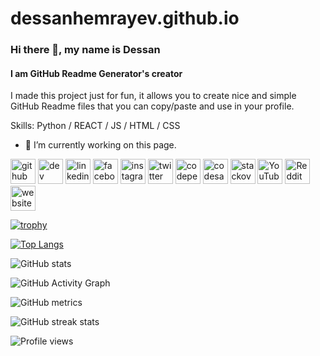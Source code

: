 # dessanhemrayev.github.io

### Hi there 👋, my name is Dessan
#### I am GitHub Readme Generator's creator
I made this project just for fun, it allows you to create nice and simple GitHub Readme files that you can copy/paste and use in your profile.

Skills: Python / REACT / JS / HTML / CSS

- 🔭 I’m currently working on this page. 


[<img src='https://cdn.jsdelivr.net/npm/simple-icons@3.0.1/icons/github.svg' alt='github' height='40'>](https://github.com/dessanhemrayev)  [<img src='https://cdn.jsdelivr.net/npm/simple-icons@3.0.1/icons/dev-dot-to.svg' alt='dev' height='40'>](https://dev.to/Ww)  [<img src='https://cdn.jsdelivr.net/npm/simple-icons@3.0.1/icons/linkedin.svg' alt='linkedin' height='40'>](https://www.linkedin.com/in/Dd/)  [<img src='https://cdn.jsdelivr.net/npm/simple-icons@3.0.1/icons/facebook.svg' alt='facebook' height='40'>](https://www.facebook.com/dessanhemrayev)  [<img src='https://cdn.jsdelivr.net/npm/simple-icons@3.0.1/icons/instagram.svg' alt='instagram' height='40'>](https://www.instagram.com/dessanhemrayew/)  [<img src='https://cdn.jsdelivr.net/npm/simple-icons@3.0.1/icons/twitter.svg' alt='twitter' height='40'>](https://twitter.com/Dd)  [<img src='https://cdn.jsdelivr.net/npm/simple-icons@3.0.1/icons/codepen.svg' alt='codepen' height='40'>](https://codepen.io/Ff)  [<img src='https://cdn.jsdelivr.net/npm/simple-icons@3.0.1/icons/codesandbox.svg' alt='codesandbox' height='40'>](https://codesandbox.io/u/Dd)  [<img src='https://cdn.jsdelivr.net/npm/simple-icons@3.0.1/icons/stackoverflow.svg' alt='stackoverflow' height='40'>](https://stackoverflow.com/users/Dd)  [<img src='https://cdn.jsdelivr.net/npm/simple-icons@3.0.1/icons/youtube.svg' alt='YouTube' height='40'>](https://www.youtube.com/channel/Ddd)  [<img src='https://cdn.jsdelivr.net/npm/simple-icons@3.0.1/icons/reddit.svg' alt='Reddit' height='40'>](https://www.reddit.com/user/Dd)  [<img src='https://cdn.jsdelivr.net/npm/simple-icons@3.0.1/icons/icloud.svg' alt='website' height='40'>](Ddd)  

[![trophy](https://github-profile-trophy.vercel.app/?username=dessanhemrayev)](https://github.com/ryo-ma/github-profile-trophy)

[![Top Langs](https://github-readme-stats.vercel.app/api/top-langs/?username=dessanhemrayev)](https://github.com/anuraghazra/github-readme-stats)

![GitHub stats](https://github-readme-stats.vercel.app/api?username=dessanhemrayev&show_icons=true&count_private=true)  

![GitHub Activity Graph](https://activity-graph.herokuapp.com/graph?username=dessanhemrayev)  

![GitHub metrics](https://metrics.lecoq.io/dessanhemrayev)  

![GitHub streak stats](https://github-readme-streak-stats.herokuapp.com/?user=dessanhemrayev)  

![Profile views](https://gpvc.arturio.dev/dessanhemrayev)

